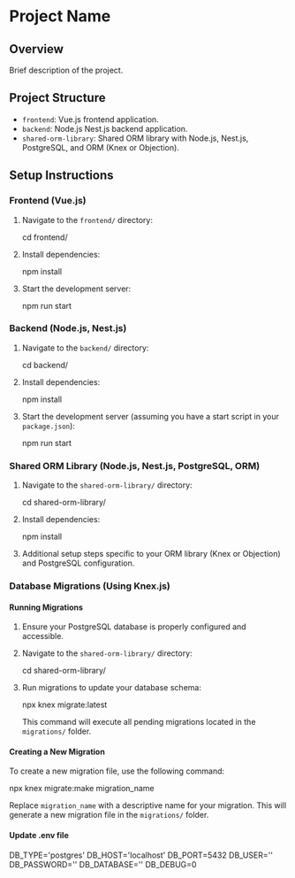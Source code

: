 
# Project Name

## Overview

Brief description of the project.

## Project Structure

- `frontend`: Vue.js frontend application.
- `backend`: Node.js Nest.js backend application.
- `shared-orm-library`: Shared ORM library with Node.js, Nest.js, PostgreSQL, and ORM (Knex or Objection).

## Setup Instructions

### Frontend (Vue.js)

1. Navigate to the `frontend/` directory:
   
   cd frontend/

2. Install dependencies:
   
   npm install

3. Start the development server:
   
   npm run start
   
### Backend (Node.js, Nest.js)

1. Navigate to the `backend/` directory:
   
   cd backend/
   

2. Install dependencies:
   
   npm install
   

3. Start the development server (assuming you have a start script in your `package.json`):
   
   npm run start
   

### Shared ORM Library (Node.js, Nest.js, PostgreSQL, ORM)

1. Navigate to the `shared-orm-library/` directory:
   
   cd shared-orm-library/
   

2. Install dependencies:
   
   npm install
   

3. Additional setup steps specific to your ORM library (Knex or Objection) and PostgreSQL configuration.

### Database Migrations (Using Knex.js)

#### Running Migrations

1. Ensure your PostgreSQL database is properly configured and accessible.

2. Navigate to the `shared-orm-library/` directory:
   
   cd shared-orm-library/
   

3. Run migrations to update your database schema:
   
   npx knex migrate:latest
   
   This command will execute all pending migrations located in the `migrations/` folder.

#### Creating a New Migration

To create a new migration file, use the following command:
   
   npx knex migrate:make migration_name
   
   Replace `migration_name` with a descriptive name for your migration. This will generate a new migration file in the `migrations/` folder.

#### Update .env file
DB_TYPE='postgres'
DB_HOST='localhost'
DB_PORT=5432
DB_USER=''
DB_PASSWORD=''
DB_DATABASE=''
DB_DEBUG=0